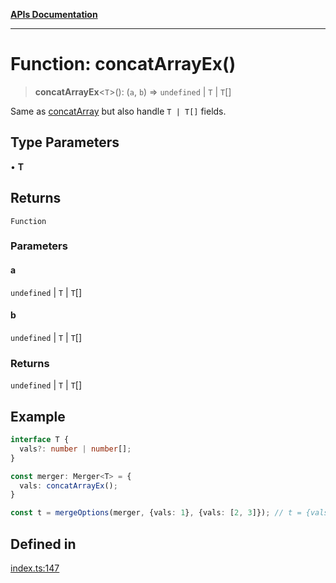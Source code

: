 [**APIs Documentation**](../README.md)

***

# Function: concatArrayEx()

> **concatArrayEx**\<`T`\>(): (`a`, `b`) => `undefined` \| `T` \| `T`[]

Same as [concatArray](#concatArray) but also handle `T | T[]` fields.

## Type Parameters

• **T**

## Returns

`Function`

### Parameters

#### a

`undefined` | `T` | `T`[]

#### b

`undefined` | `T` | `T`[]

### Returns

`undefined` \| `T` \| `T`[]

## Example

```ts
interface T {
  vals?: number | number[];
}

const merger: Merger<T> = {
  vals: concatArrayEx();
}

const t = mergeOptions(merger, {vals: 1}, {vals: [2, 3]}); // t = {vals: [1, 2, 3]}
```

## Defined in

[index.ts:147](https://github.com/daidodo/merge-options/blob/2014e172b83fb5388479cb5a3ce60de761994d65/src/index.ts#L147)

